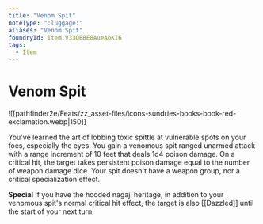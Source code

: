 ```yaml
---
title: "Venom Spit"
noteType: ":luggage:"
aliases: "Venom Spit"
foundryId: Item.V33QBBE8AueAoKI6
tags:
  - Item
---
```


# Venom Spit
![[pathfinder2e/Feats/zz_asset-files/icons-sundries-books-book-red-exclamation.webp|150]]

You've learned the art of lobbing toxic spittle at vulnerable spots on your foes, especially the eyes. You gain a venomous spit ranged unarmed attack with a range increment of 10 feet that deals 1d4 poison damage. On a critical hit, the target takes persistent poison damage equal to the number of weapon damage dice. Your spit doesn't have a weapon group, nor a critical specialization effect.

**Special** If you have the hooded nagaji heritage, in addition to your venomous spit's normal critical hit effect, the target is also [[Dazzled]] until the start of your next turn.
